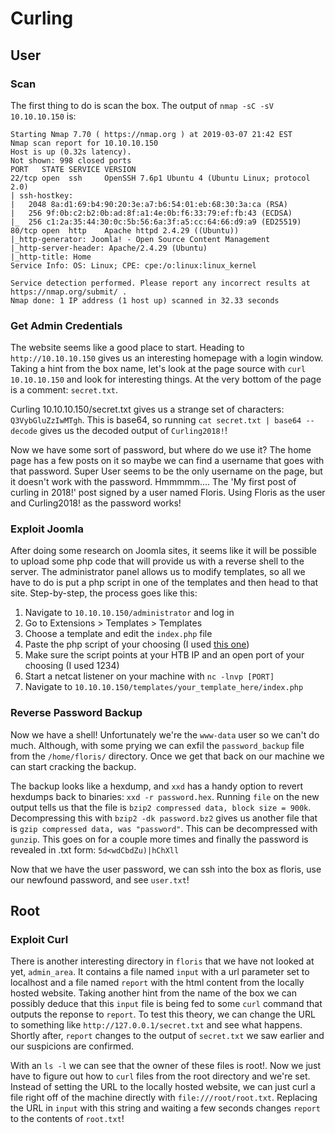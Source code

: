 # Curling

## User

### Scan
The first thing to do is scan the box. The output of `nmap -sC -sV 10.10.10.150` is:

```
Starting Nmap 7.70 ( https://nmap.org ) at 2019-03-07 21:42 EST
Nmap scan report for 10.10.10.150
Host is up (0.32s latency).
Not shown: 998 closed ports
PORT   STATE SERVICE VERSION
22/tcp open  ssh     OpenSSH 7.6p1 Ubuntu 4 (Ubuntu Linux; protocol 2.0)
| ssh-hostkey: 
|   2048 8a:d1:69:b4:90:20:3e:a7:b6:54:01:eb:68:30:3a:ca (RSA)
|   256 9f:0b:c2:b2:0b:ad:8f:a1:4e:0b:f6:33:79:ef:fb:43 (ECDSA)
|_  256 c1:2a:35:44:30:0c:5b:56:6a:3f:a5:cc:64:66:d9:a9 (ED25519)
80/tcp open  http    Apache httpd 2.4.29 ((Ubuntu))
|_http-generator: Joomla! - Open Source Content Management
|_http-server-header: Apache/2.4.29 (Ubuntu)
|_http-title: Home
Service Info: OS: Linux; CPE: cpe:/o:linux:linux_kernel

Service detection performed. Please report any incorrect results at https://nmap.org/submit/ .
Nmap done: 1 IP address (1 host up) scanned in 32.33 seconds
```

### Get Admin Credentials
The website seems like a good place to start. Heading to `http://10.10.10.150` gives us an interesting homepage with a login window. Taking a hint from the box name, let's look at the page source with `curl 10.10.10.150` and look for interesting things. At the very bottom of the page is a comment: `secret.txt`. 

Curling 10.10.10.150/secret.txt gives us a strange set of characters: `Q3VybGluZzIwMTgh`. This is base64, so running `cat secret.txt | base64 --decode` gives us the decoded output of `Curling2018!`!

Now we have some sort of password, but where do we use it? The home page has a few posts on it so maybe we can find a username that goes with that password. Super User seems to be the only username on the page, but it doesn't work with the password. Hmmmmm....
The 'My first post of curling in 2018!' post signed by a user named Floris. Using Floris as the user and Curling2018! as the password works!

### Exploit Joomla
After doing some research on Joomla sites, it seems like it will be possible to upload some php code that will provide us with a reverse shell to the server. The administrator panel allows us to modify templates, so all we have to do is put a php script in one of the templates and then head to that site. Step-by-step, the process goes like this:

1. Navigate to `10.10.10.150/administrator` and log in
2. Go to Extensions > Templates > Templates
3. Choose a template and edit the `index.php` file
4. Paste the php script of your choosing (I used [this one](http://pentestmonkey.net/tools/php-reverse-shell/php-reverse-shell-1.0.tar.gz))
5. Make sure the script points at your HTB IP and an open port of your choosing (I used 1234)
6. Start a netcat listener on your machine with `nc -lnvp [PORT]`
7. Navigate to `10.10.10.150/templates/your_template_here/index.php`

### Reverse Password Backup
Now we have a shell! Unfortunately we're the `www-data` user so we can't do much. Although, with some prying we can exfil the `password_backup` file from the `/home/floris/` directory. Once we get that back on our machine we can start cracking the backup.

The backup looks like a hexdump, and `xxd` has a handy option to revert hexdumps back to binaries: `xxd -r password.hex`. Running `file` on the new output tells us that the file is `bzip2 compressed data, block size = 900k`. Decompressing this with `bzip2 -dk password.bz2` gives us another file that is `gzip compressed data, was "password"`. This can be decompressed with `gunzip`. This goes on for a couple more times and finally the password is revealed in .txt form: `5d<wdCbdZu)|hChXll`
 
Now that we have the user password, we can ssh into the box as floris, use our newfound password, and see `user.txt`!

## Root

### Exploit Curl
There is another interesting directory in `floris` that we have not looked at yet, `admin_area`. It contains a file named `input` with a url parameter set to localhost and a file named `report` with the html content from the locally hosted website. Taking another hint from the name of the box we can possibly deduce that this `input` file is being fed to some `curl` command that outputs the reponse to `report`. To test this theory, we can change the URL to something like `http://127.0.0.1/secret.txt` and see what happens. Shortly after, `report` changes to the output of `secret.txt` we saw earlier and our suspicions are confirmed.

With an `ls -l` we can see that the owner of these files is root!. Now we just have to figure out how to `curl` files from the root directory and we're set. Instead of setting the URL to the locally hosted website, we can just curl a file right off of the machine directly with `file:///root/root.txt`. Replacing the URL in `input` with this string and waiting a few seconds changes `report` to the contents of `root.txt`!

